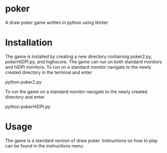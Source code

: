 # poker

A draw poker game written in python using tkinter

# Installation

The game is installed by creating a new directory containing poker2.py, pokerHiDPI.py, and highscore. The game can run on both standard monitors and hiDPI monitors. To run on a standard monitor navigate to the newly created directory in the terminal and enter 

python poker2.py

To run the game on a standard monitor navigate to the newly created directory and enter

python pokerHiDPI.py

# Usage 

The game is a standard version of draw poker. Instructions on how to play can be found in the instructions menu.
